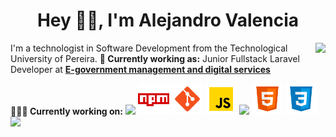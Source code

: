<h1 align="center"> Hey 👋🏽, I'm Alejandro Valencia </h1>

<img align="right" src="https://media.giphy.com/media/wwg1suUiTbCY8H8vIA/giphy.gif">

I'm a technologist in Software Development from the Technological University of Pereira.
**💼 Currently working as:** Junior Fullstack Laravel Developer at <a href="https://www.risaralda.gov.co/" target="_blank"><b>E-government management and digital services</b></a>

**👨🏻‍💻 Currently working on:**
<code><a href="https://laravel.com/" target="_blank"><img height="50" src="https://www.vectorlogo.zone/util/preview.html?image=/logos/laravel/laravel-icon.svg"></a></code>
<code><a href="https://www.npmjs.com/" target="_blank"><img height="50" src="https://raw.githubusercontent.com/chandan-reddy-k/chandan-reddy-k/master/assets/npm.png"></a></code>
<code><a href="https://github.com/" target="_blank"><img height="50" src="https://raw.githubusercontent.com/chandan-reddy-k/chandan-reddy-k/master/assets/git.png"></a></code>
<code><a href="https://www.javascript.com/" target="_blank"><img height="50" src="https://raw.githubusercontent.com/chandan-reddy-k/chandan-reddy-k/master/assets/js.png"></a></code>
<code><a href="https://ubuntu.com/" target="_blank"><img height="50" src="https://www.vectorlogo.zone/util/preview.html?image=/logos/linux/linux-ar21.svg"></a></code>
<code><a href="https://lenguajehtml.com/" target="_blank"><img height="50" src="https://raw.githubusercontent.com/chandan-reddy-k/chandan-reddy-k/master/assets/html.png"></a></code>
<code><a href="https://devdocs.io/css/" target="_blank"><img height="50" src="https://raw.githubusercontent.com/chandan-reddy-k/chandan-reddy-k/master/assets/css.png"></a></code>
<code><a href="" target="_blank"><img height="50" src="https://www.vectorlogo.zone/util/preview.html?image=/logos/mysql/mysql-ar21.svg"></a></code>


